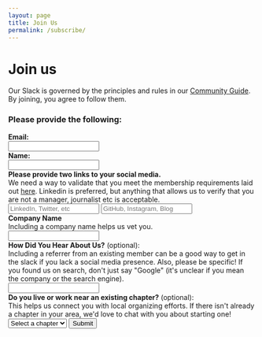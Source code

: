 ```yaml
---
layout: page
title: Join Us
permalink: /subscribe/
---
```


# Join us

Our Slack is governed by the principles and rules in our [Community Guide](/community-guide). By joining, you agree to follow them.

<h3 class="marg-b-3">Please provide the following:</h3>
<form class="join-form" method="POST" target="_blank" class="marg-b-4" data-netlify="true" action="/welcome" netlify-honeypot="bot-field">
  <label style="display:none">
    Don’t fill this out if you’re human: <input name="bot-field" />
  </label>
  <label class="marg-b-3" for="email">
    <div><b>Email:</b></div>
    <input id="email" type="email" required name="email">
  </label>
  <label class="marg-b-3" for="name">
    <div><b>Name:</b></div>
    <input id="name" type="text" required name="name">
  </label>
  <label class="marg-b-3" for="social">
    <div class="marg-b-2">
      <b>Please provide two links to your social media.</b>
      <div>We need a way to validate that you meet the membership requirements laid out <a href="/community-guide#membership">here</a>. Linkedin is preferred, but anything that allows us to verify that you are not a manager, journalist etc is acceptable.</div>
    </div>
    <input placeholder="LinkedIn, Twitter, etc" id="social" required type="text" name="social_media_1" title="enter a valid url">
    <input placeholder="GitHub, Instagram, Blog" type="text" required name="social_media_2" title="enter a valid url">
  </label>
  <label class="marg-b-3" for="company_name">
    <div><b>Company Name</b></div>
    <div class="marg-b-2">Including a company name helps us vet you.</div>
    <input id="company_name" type="text" name="company_name" required>
  </label>
  <label class="marg-b-3" for="human-referrer">
    <div><b>How Did You Hear About Us?</b> (optional):</div>
    <div class="marg-b-2">Including a referrer from an existing member can be a good way to get in the slack if you lack a social media presence. Also, please be specific! If you found us on search, don't just say "Google" (it's unclear if you mean the company or the search engine).</div>
    <input id="human-referrer" type="text" name="human-referrer">
  </label>
  <label class="marg-b-3" for="nearby-chapter">
    <div><b>Do you live or work near an existing chapter?</b> (optional):</div>
    <div class="marg-b-2">This helps us connect you with local organizing efforts. If there isn't already a chapter in your area, we'd love to chat with you about starting one!</div>
    <select id="nearby-chapter" name="nearby-chapter">
      <option value="">Select a chapter</option>
      {% assign active_chapters = site.data.chapters.chapters | where_exp:"chapter", "chapter.activity_level == 'active' %}
      {% for chapter in active_chapters %}
      <option value="{{chapter.text | replace: ' ', '-' | downcase }}">{{chapter.text}}</option>
      {% endfor %}
    </select>
  </label>
  <div id="chapter-outreach-fields" style="display: none;">
    <label class="marg-b-3" for="wants-outreach">
      <input id="wants-outreach" type="checkbox" name="wants-outreach" value="yes" style="margin-right: 8px;">
      <b>Are you interested in 1:1 outreach from someone in the chapter?</b> (optional)
    </label>
  </div>
  <input type="submit" value="Submit">
</form>

<script>
(function() {
  const chapterSelect = document.getElementById('nearby-chapter');
  const outreachFields = document.getElementById('chapter-outreach-fields');
  const form = document.querySelector('.join-form');
  const baseAction = '/welcome';

  function updateFormForChapter() {
    const selectedChapter = chapterSelect.value;
    
    if (selectedChapter) {
      // Show the additional fields
      outreachFields.style.display = 'block';
      
      // Update form action with query parameter
      const encodedChapter = encodeURIComponent(selectedChapter);
      form.action = baseAction + '?chapter=' + encodedChapter;
    } else {
      // Hide the additional fields
      outreachFields.style.display = 'none';
      
      // Reset form action to base
      form.action = baseAction;
      
      // Clear the additional field values
      document.getElementById('wants-outreach').checked = false;
    }
  }

  // Listen for changes to the chapter select
  chapterSelect.addEventListener('change', updateFormForChapter);
  
  // Run on page load in case there's a pre-selected value
  updateFormForChapter();
})();
</script>
